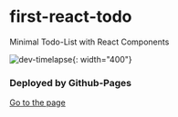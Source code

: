 # first-react-todo

Minimal Todo-List with React Components

![dev-timelapse](/images/dev-timelapse.gif){: width="400"}

### Deployed by Github-Pages

[Go to the page](https://zinirun.github.io/first-react-todo)
